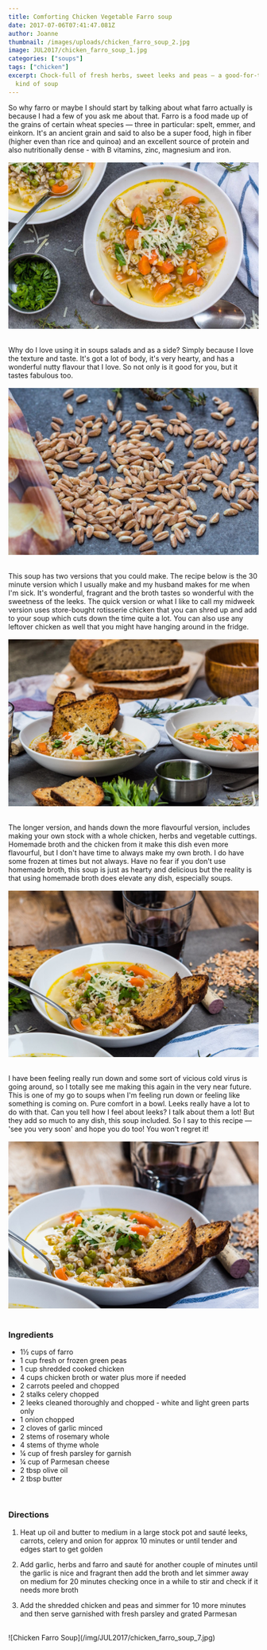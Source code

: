 ```yaml
---
title: Comforting Chicken Vegetable Farro soup
date: 2017-07-06T07:41:47.081Z
author: Joanne
thumbnail: /images/uploads/chicken_farro_soup_2.jpg
image: JUL2017/chicken_farro_soup_1.jpg
categories: ["soups"]
tags: ["chicken"]
excerpt: Chock-full of fresh herbs, sweet leeks and peas – a good-for-the-soul
  kind of soup
---
```


So why farro or maybe I should start by talking about what farro actually is because I had a few of you ask me about that.  Farro is a food made up of the grains of certain wheat species &mdash; three in particular: spelt, emmer, and einkorn. It's an ancient grain and said to also be a super food, high in fiber (higher even than rice and quinoa) and an excellent source of protein and also nutritionally dense - with B vitamins, zinc, magnesium and iron.  
<br>
![Chicken Farro Soup](/img/JUL2017/chicken_farro_soup_2.jpg)  
<br>

Why do I love using it in soups salads and as a side? Simply because I love the texture and taste. It's got a lot of body, it's very hearty, and has a wonderful nutty flavour that I love. So not only is it good for you, but it tastes fabulous too.  
<br>
![Chicken Farro Soup](/img/JUL2017/chicken_farro_soup_3.jpg)  
<br>

This soup has two versions that you could make. The recipe below is the 30 minute version which I usually make and my husband makes for me when I'm sick. It's wonderful, fragrant and the broth tastes so wonderful with the sweetness of the leeks. The quick version or what I like to call my midweek version uses store-bought rotisserie chicken that you can shred up and add to your soup which cuts down the time quite a lot.  You can also use any leftover chicken as well that you might have hanging around in the fridge.  
<br>
![Chicken Farro Soup](/img/JUL2017/chicken_farro_soup_4.jpg)  
<br>

The longer version, and hands down the more flavourful version, includes making your own stock with a whole chicken, herbs and vegetable cuttings. Homemade broth and the chicken from it make this dish even more flavourful, but I don't have time to always make my own broth. I do have some frozen at times but not always.  Have no fear if you don't use homemade broth, this soup is just as hearty and delicious but the reality is that using homemade broth does elevate any dish, especially soups.  
<br>
![Chicken Farro Soup](/img/JUL2017/chicken_farro_soup_5.jpg)  
<br>

I have been feeling really run down and some sort of vicious cold virus is going around, so I totally see me making this again in the very near future. This is one of my go to soups when I'm feeling run down or feeling like something is coming on. Pure comfort in a bowl. Leeks really have a lot to do with that.  Can you tell how I feel about leeks? I talk about them a lot! But they add so much to any dish, this soup included. So I say to this recipe &mdash; 'see you very soon' and hope you do too! You won't regret it!  
<br>
![Chicken Farro Soup](/img/JUL2017/chicken_farro_soup_6.jpg)  
<br>

### Ingredients

* 1&frac12; cups of farro
* 1 cup fresh or frozen green peas
* 1 cup shredded cooked chicken
* 4 cups chicken broth or water plus more if needed
* 2 carrots peeled and chopped
* 2 stalks celery chopped
* 2 leeks cleaned thoroughly and chopped - white and light green parts only
* 1 onion chopped
* 2 cloves of garlic minced
* 2 stems of rosemary whole
* 4 stems of thyme whole
* &frac14; cup of fresh parsley for garnish
* &frac14; cup of Parmesan cheese
* 2 tbsp olive oil
* 2 tbsp butter  
<br>

### Directions

1. Heat up oil and butter to medium in a large stock pot and sauté leeks, carrots, celery and onion for approx 10 minutes or until tender and edges start to get golden

1. Add garlic, herbs and farro and sauté for another couple of minutes until the garlic is nice and fragrant then add the broth and let simmer away on medium for 20 minutes checking once in a while to stir and check if it needs more broth  

1. Add the shredded chicken and peas and simmer for 10 more minutes and then serve garnished with fresh parsley and grated Parmesan

<br>
![Chicken Farro Soup](/img/JUL2017/chicken_farro_soup_7.jpg)  
<br>
